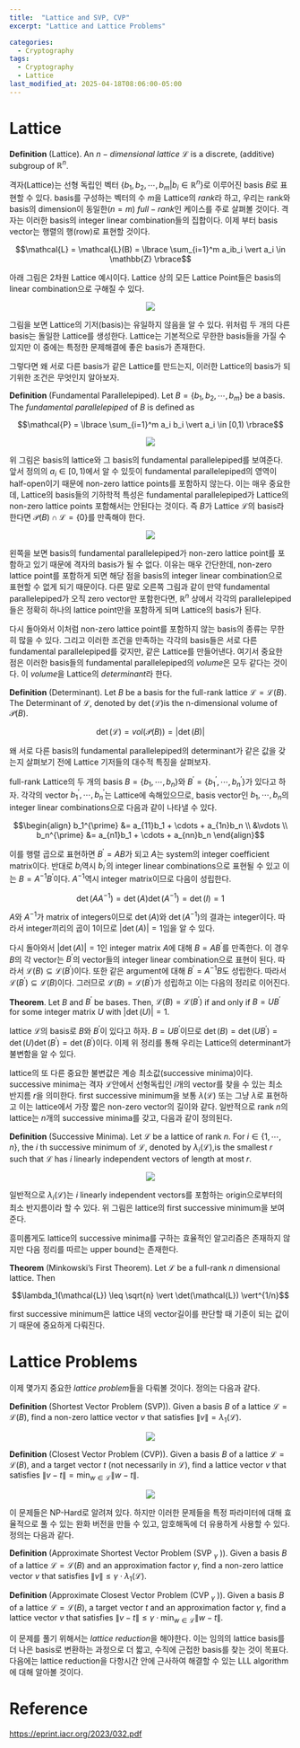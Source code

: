 ```yaml
---
title:  "Lattice and SVP, CVP"
excerpt: "Lattice and Lattice Problems"

categories:
  - Cryptography
tags:
  - Cryptography
  - Lattice
last_modified_at: 2025-04-18T08:06:00-05:00
---
```


# Lattice

**Definition** (Lattice). An $n-dimensional \ lattice \ \mathcal{L}$ is a discrete, (additive) subgroup of $\mathbb{R}^n$.

격자(Lattice)는 선형 독립인 벡터 $\lbrace b_1, b_2, \cdots, b_m \vert b_i \in \mathbb{R}^n\rbrace$로 이루어진 basis $B$로 표현할 수 있다. basis를 구성하는 벡터의 수 $m$을 Lattice의 $rank$라 하고, 우리는 rank와 basis의 dimension이 동일한($n=m$) $full-rank$인 케이스를 주로 살펴볼 것이다. 격자는 이러한 basis의 integer linear combination들의 집합이다. 이제 부터 basis vector는 행렬의 행(row)로 표현할 것이다. 

$$\mathcal{L} = \mathcal{L}(B) = \lbrace \sum_{i=1}^m a_ib_i \vert a_i \in \mathbb{Z} \rbrace$$

아래 그림은 2차원 Lattice 예시이다. Lattice 상의 모든 Lattice Point들은 basis의 linear combination으로 구해질 수 있다. 

<p align="center"><img src="https://github.com/user-attachments/assets/d16ff337-5243-4d42-8859-c5691178bec2" height="" width=""></p>

그림을 보면 Lattice의 기저(basis)는 유일하지 않음을 알 수 있다. 위처럼 두 개의 다른 basis는 돌일한 Lattice를 생성한다. Lattice는 기본적으로 무한한 basis들을 가질 수 있지만 이 중에는 특정한 문제해결에 좋은 basis가 존재한다. 

그렇다면 왜 서로 다른 basis가 같은 Lattice를 만드는지, 이러한 Lattice의 basis가 되기위한 조건은 무엇인지 알아보자. 

**Definition** (Fundamental Parallelepiped). Let $B=\lbrace b_1, b_2, \cdots, b_m\rbrace$ be a basis. The $fundamental \ parallelepiped$ of $B$ is defined as

$$\mathcal{P} = \lbrace \sum_{i=1}^m a_i b_i \vert a_i \in [0,1) \rbrace$$

<p align="center"><img src="https://github.com/user-attachments/assets/350e4cdd-a059-442e-8b27-649884ba03c6" height="" width=""></p>

위 그림은  basis의 lattice와 그 basis의 fundamental parallelepiped를 보여준다. 앞서 정의의 $a_i \in [0,1)$에서 알 수 있듯이 fundamental parallelepiped의 영역이 half-open이기 때문에 non-zero lattice points를 포함하지 않는다. 이는 매우 중요한데, Lattice의 basis들의 기하학적 특성은 fundamental parallelepiped가 Lattice의 non-zero lattice points 포함해서는 안된다는 것이다. 즉 $B$가 Lattice $\mathcal{L}$의 basis라 한다면 $\mathcal{P}(B) \cap \mathcal{L} = \lbrace 0 \rbrace$를 만족해야 한다. 

<p align="center"><img src="https://github.com/user-attachments/assets/c835a2b5-cadc-4888-9a4c-2b13b51f9684" height="" width=""></p>

왼쪽을 보면 basis의 fundamental parallelepiped가 non-zero lattice point를 포함하고 있기 때문에 격자의 basis가 될 수 없다. 이유는 매우 간단한데, non-zero lattice point를 포함하게 되면 해당 점을 basis의 integer linear combination으로 표현할 수 없게 되기 때문이다. 다른 말로 오른쪽 그림과 같이 만약 fundamental parallelepiped가 오직 zero vector만 포함한다면, $\mathbb{R}^n$ 상에서 각각의 parallelepiped들은 정확히 하나의 lattice point만을 포함하게 되며 Lattice의 basis가 된다. 

다시 돌아와서 이처럼 non-zero lattice point를 포함하지 않는 basis의 종류는 무한히 많을 수 있다. 그리고 이러한 조건을 만족하는 각각의 basis들은 서로 다른 fundamental parallelepiped를 갖지만, 같은 Lattice를 만들어낸다. 여기서 중요한 점은 이러한 basis들의 fundamental parallelepiped의 $volume$은 모두 같다는 것이다. 이 $volume$을 Lattice의 $determinant$라 한다. 

**Definition** (Determinant). Let $B$ be a basis for the full-rank lattice $\mathcal{L} = \mathcal{L}(B)$. The Determinant of $\mathcal{L}$, denoted by $\det(\mathcal{L})$is the n-dimensional volume of $\mathcal{P}(B)$. 

$$\det(\mathcal{L}) = vol(\mathcal{P}(B)) = \vert \det(B) \vert$$

왜 서로 다른 basis의 fundamental parallelepiped의 determinant가 같은 값을 갖는지 살펴보기 전에 Lattice 기저들의 대수적 특징을 살펴보자. 

full-rank Lattice의 두 개의 basis $B = \lbrace b_1, \cdots, b_n \rbrace$와 $B^{\prime} = \lbrace b_1^{\prime}, \cdots, b_n^{\prime} \rbrace$가 있다고 하자. 각각의 vector $b_1^{\prime}, \cdots, b_n^{\prime}$는 Lattice에 속해있으므로, basis vector인 $b_1, \cdots, b_n$의 integer linear combinations으로 다음과 같이 나타낼 수 있다. 

$$\begin{align}
b_1^{\prime} &= a_{11}b_1 + \cdots + a_{1n}b_n \\ 
&\vdots \\ 
b_n^{\prime} &= a_{n1}b_1 + \cdots + a_{nn}b_n
\end{align}$$

이를 행렬 곱으로 표현하면 $B^{\prime} = AB$가 되고 $A$는 system의 integer coefficient matrix이다. 반대로 $b_i$역시 $b_i^{\prime}$의 integer linear combinations으로 표현될 수 있고 이는 $B=A^{-1}B^{\prime}$이다. $A^{-1}$역시 integer matrix이므로 다음이 성립한다. 

$$\det(AA^{-1}) = \det(A)\det(A^{-1}) = \det(I) = 1$$ 

$A$와 $A^{-1}$가 matrix of integers이므로 $\det(A)$와 $\det(A^{-1})$의 결과는 integer이다. 따라서 integer끼리의 곱이 1이므로 $\vert \det(A) \vert = 1$임을 알 수 있다. 

다시 돌아와서 $\vert \det(A) \vert = 1$인 integer matrix $A$에 대해 $B=AB^{\prime}$를 만족한다. 이 경우 $B$의 각 vector는 $B^{\prime}$의 vector들의 integer linear combination으로 표현이 된다. 따라서 $\mathcal{L}(B) \subseteq \mathcal{L}(B^{\prime})$이다. 또한 같은 argument에 대해 $B^{\prime} = A^{-1}B$도 성립한다. 따라서 $\mathcal{L}(B^{\prime}) \subseteq \mathcal{L}(B)$이다. 그러므로 $\mathcal{L}(B)=\mathcal{L}(B^{\prime})$가 성립하고 이는 다음의 정리로 이어진다. 

**Theorem**. Let $B$ and $B^{\prime}$ be bases. Then, $\mathcal{L}(B)=\mathcal{L}(B^{\prime})$ if and only if $B=UB^{\prime}$ for some integer matrix $U$ with $\vert \det(U) \vert = 1$. 

lattice $\mathcal{L}$의 basis로 $B$와 $B^{\prime}$이 있다고 하자. $B=UB^{\prime}$이므로 $\det(B) = \det(UB^{\prime}) = \det(U) \det(B^{\prime}) = \det(B^{\prime})$이다. 이제 위 정리를 통해 우리는 Lattice의 determinant가 불변함을 알 수 있다. 

lattice의 또 다른 중요한 불변값은 계승 최소값(successive minima)이다. successive minima는 격자 $\mathcal{L}$안에서 선형독립인 $i$개의 vector를 찾을 수 있는 최소 반지름 $r$을 의미한다. first successive minimum을 보통 $\lambda(\mathcal{L})$ 또는 그냥 $\lambda$로 표현하고 이는 lattice에서 가장 짧은 non-zero vector의 길이와 같다. 일반적으로 rank $n$의 lattice는 $n$개의 successive minima를 갖고, 다음과 같이 정의된다. 

**Definition** (Successive Minima). Let $\mathcal{L}$ be a lattice of rank $n$. For $i \in \lbrace 1, \cdots, n \rbrace$, the $i$ th successive minimum of $\mathcal{L}$, denoted by $\lambda_i(\mathcal{L})$,is the smallest $r$ such that $\mathcal{L}$ has $i$ linearly independent vectors of length at most $r$.

<p align="center"><img src="https://github.com/user-attachments/assets/9bd0a5e6-25c2-4659-9ec8-f5436ddbfb5f" height="" width=""></p>

일반적으로 $\lambda_i(\mathcal{L})$는 $i$ linearly independent vectors를 포함하는 origin으로부터의 최소 반지름이라 할 수 있다. 
위 그림은 lattice의 first successive minimum을 보여준다. 

흥미롭게도 lattice의 successive minima를 구하는 효율적인 알고리즘은 존재하지 않지만 다음 정리를 따르는 upper bound는 존재한다. 

**Theorem** (Minkowski’s First Theorem). Let $\mathcal{L}$ be a full-rank $n$ dimensional lattice. Then

$$\lambda_1(\mathcal{L}) \leq \sqrt{n} \vert \det(\mathcal{L}) \vert^{1/n}$$

first successive minimum은 lattice 내의 vector길이를 판단할 때 기준이 되는 값이기 때문에 중요하게 다뤄진다. 

# Lattice Problems

이제 몇가지 중요한 $lattice \ problem$들을 다뤄볼 것이다. 정의는 다음과 같다. 

**Definition** (Shortest Vector Problem (SVP)). Given a basis $B$ of a lattice $\mathcal{L}=\mathcal{L}(B)$, find a non-zero lattice vector $v$ that satisfies $\lVert v \rVert = \lambda_1 (\mathcal{L})$. 

<p align="center"><img src="https://github.com/user-attachments/assets/91303ffb-55f8-49c0-a947-99a2200d9e4d" height="" width=""></p>

**Definition** (Closest Vector Problem (CVP)). Given a basis $B$ of a lattice $\mathcal{L}=\mathcal{L}(B)$, and a target vector $t$ (not necessarily in $\mathcal{L}$), find a lattice vector $v$ that satisfies $\lVert v-t \rVert = \min_{w \in \mathcal{L}} \lVert w-t \rVert$.

<p align="center"><img src="https://github.com/user-attachments/assets/0eecc3d8-2b1b-40d3-b3f9-7b7526058989" height="" width=""></p>

이 문제들은 NP-Hard로 알려져 있다. 하지만 이러한 문제들을 특정 파라미터에 대해 효율적으로 풀 수 있는 완화 버전을 만들 수 있고, 암호해독에 더 유용하게 사용할 수 있다. 정의는 다음과 같다. 

**Definition** (Approximate Shortest Vector Problem (SVP ${}_{\gamma}$ )). Given a basis $B$ of a lattice $\mathcal{L}=\mathcal{L}(B)$ and an approximation factor $\gamma$, find a non-zero lattice vector $v$ that satisfies $\lVert v \rVert \leq \gamma \cdot \lambda_1(\mathcal{L})$. 

**Definition** (Approximate Closest Vector Problem (CVP ${}_{\gamma}$ )). Given a basis $B$ of a lattice $\mathcal{L}=\mathcal{L}(B)$, a target vector $t$ and an approximation factor $\gamma$, find a lattice vector $v$ that satisfies $\lVert v-t \rVert \leq \gamma \cdot \min _{w \in \mathcal{L}} \lVert w-t \rVert$.

이 문제를 풀기 위해서는 $lattice \ reduction$을 해야한다. 이는 임의의 lattice basis를 더 나은 basis로 변환하는 과정으로 더 짧고, 수직에 근접한 basis를 찾는 것이 목표다. 다음에는 lattice reduction을 다항시간 안에 근사하여 해결할 수 있는 LLL algorithm에 대해 알아볼 것이다. 

# Reference    
https://eprint.iacr.org/2023/032.pdf  
